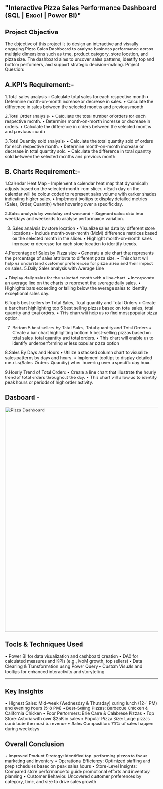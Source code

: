 ## "Interactive Pizza Sales Performance Dashboard (SQL | Excel | Power BI)"
## Project Objective
The objective of this project is to design an interactive and visually engaging Pizza Sales Dashboard to analyse business performance across multiple dimensions such as time, product category, store location, and pizza size. The dashboard aims to uncover sales patterns, identify top and bottom performers, and support strategic decision-making.
 Project Question:
## A.KPI’s Requirement:-
1.Total sales analysis
•	Calculate total sales for each respective month
•	Determine month-on-month increase or decrease in sales.
•	Calculate the difference in sales between the selected months and previous month

2.Total Order analysis-
•	Calculate the total number of orders for each respective month.
•	Determine month-on-month increase or decrease in orders.
•	Calculate the difference in orders between the selected months and previous month

3.Total Quantity sold analysis-
•	Calculate the total quantity sold of orders for each respective month.
•	Determine month-on-month increase or decrease in total quantity sold.
•	Calculate the difference in total quantity sold between the selected months and previous month

## B. Charts Requirement:-
 1.Calendar Heat Map
•	Implement a calendar heat map that dynamically adjusts based on the selected month from slicer.
•	Each day on the calendar will be colour coded to represent sales volume with darker shades indicating higher sales.
•	Implement tooltips to  display detailed metrics (Sales, Order, Quantity) when hovering over a specific day.

 2.Sales analysis by weekday and weekend
•	Segment sales data into weekdays and weekends to analyse performance variation.
    
3. Sales analysis by store location
•	Visualize sales data by different store locations
•	Include month-over-month (MoM) difference metrices based on the selected month in the slicer.
•	Highlight month-on-month sales increase or decrease for each store location to identify trends.

4.Percentage of Sales by Pizza size
•	Generate a pie chart that represents the percentage of sales attribute to different pizza size.
•	This chart will help us understand customer preferences for pizza sizes and their impact on sales.
5.Daily Sales analysis with Average Line

•	Display daily sales for the selected month with a line chart.
•	Incorporate an average line on the charts to represent the average daily sales.
•	Highlights bars exceeding or failing below the average sales to identify exceptional sales day.

6.Top 5 best sellers by Total Sales, Total quantity and Total Orders
•	Create a bar chart highlighting top 5 best selling pizzas based on total sales, total quantity  and total orders.
•	This chart will help us to find most popular pizza option.

7. Bottom 5 best sellers by Total Sales, Total quantity and Total Orders
•	Create a bar chart highlighting bottom 5 best-selling pizzas based on total sales, total quantity  and total orders.
•	This chart will enable us to identify underperforming or less popular pizza option

 8.Sales By Days and Hours
•	Utilize a stacked column chart to visualize sales patterns by days and hours.
•	Implement tooltips to display detailed metrics(Sales, Orders, Quantity) when hovering over a specific day hour.

 9.Hourly Trend of Total Orders
•	Create a line chart that illustrate the hourly trend of total orders throughout the day.
•	This chart will allow us to identify peak hours or periods of high order activity.
## Dasboard - 
<img width="1227" height="742" alt="Pizza Dashboard" src="https://github.com/user-attachments/assets/5615cae2-8746-4003-be34-93d8803624fc" />


## Tools & Techniques Used
•	Power BI for data visualization and dashboard creation
•	DAX for calculated measures and KPIs (e.g., MoM growth, top sellers)
•	Data Cleaning & Transformation using Power Query
•	Custom Visuals and tooltips for enhanced interactivity and storytelling
________________________________________
## Key Insights
•	Highest Sales: Mid-week (Wednesday & Thursday) during lunch (12–1 PM) and evening hours (5–8 PM)
•	Best-Selling Pizzas: Barbecue Chicken & California Chicken
•	Poor Performers: Brie Carre & Calabrese Pizzas
•	Top Store: Astoria with over $25K in sales
•	Popular Pizza Size: Large pizzas contribute the most to revenue
•	Sales Composition: 76% of sales happen during weekdays

## Overall Conclusion
•	Improved Product Strategy: Identified top-performing pizzas to focus marketing and inventory
•	Operational Efficiency: Optimized staffing and prep schedules based on peak sales hours
•	Store-Level Insights: Compared store performance to guide promotional efforts and inventory planning
•	Customer Behavior: Uncovered customer preferences by category, time, and size to drive sales growth
